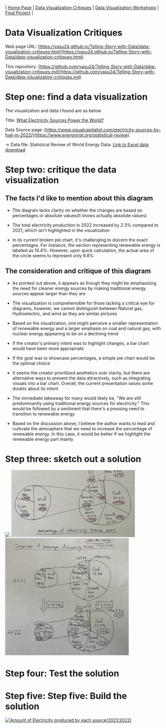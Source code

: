 | [Home Page](https://yasu24.github.io/Telling-Story-with-Data/) | [Data Visualization Critiques](data-visualization-critiques.md) | [Data Visualization Workshops](data-visualization-workshops.md) | [Final Project](final-project.md) |


# Data Visualization Critiques
Web page URL: [https://yasu24.github.io/Telling-Story-with-Data/data-visualization-critiques.html](https://yasu24.github.io/Telling-Story-with-Data/data-visualization-critiques.html)

This repository: [https://github.com/yasu24/Telling-Story-with-Data/data-visualization-critiques.md](https://github.com/yasu24/Telling-Story-with-Data/data-visualization-critiques.md)


# Step one: find a data visualization
The visualization and data I found are as below.

Title: [What Electricity Sources Power the World?](https://www.visualcapitalist.com/electricity-sources-by-fuel-in-2022/)

Data Source page: [https://www.visualcapitalist.com/electricity-sources-by-fuel-in-2022/](https://www.energyinst.org/statistical-review)

-> Data file: Statistical Review of World Energy Data: [Link to Excel data download](https://www.energyinst.org/__data/assets/excel_doc/0007/1055545/EI-stats-review-all-data.xlsx)


# Step two: critique the data visualization

## The facts I'd like to mention about this diagram

- The diagram lacks clarity on whether the changes are based on percentages or absolute values(it shows actually absolute values)

- The total electricity production in 2022 increased by 2.3% compared to 2021, which isn't highlighted in the visualization

- In its current broken pie chart, it's challenging to discern the exact percentages. For instance, the section representing renewable energy is labeled as 14.4%. However, upon quick calculation, the actual area of the circle seems to represent only 9.8%

## The consideration and critique of this diagram

- As pointed out above, it appears as though they might be emphasizing the need for cleaner energy sources by making traditional energy sources appear larger than they are

- The visualization is comprehensible for those lacking a critical eye for diagrams, however, we cannot distinguish between Natural gas, Hydroelectric, and wind as they are similar pictures

- Based on the visualization, one might perceive a smaller representation of renewable energy and a larger emphasis on coal and natural gas, with nuclear energy appearing to be on a declining trend

- If the creator's primary intent was to highlight changes, a bar chart would have been more appropriate

- If the goal was to showcase percentages, a simple pie chart would be the optimal choice

- It seems the creator prioritized aesthetics over clarity, but there are alternative ways to present the data attractively, such as integrating visuals into a bar chart. Overall, the current presentation raises some doubts about its intent

- The immediate takeaway for many would likely be, "We are still predominantly using traditional energy sources for electricity." This would be followed by a sentiment that there's a pressing need to transition to renewable energy

- Based on the discussion above, I believe the author wants to lead and cultivate the atmosphere that we need to increase the percentage of renewable energy. In this case, it would be better if we highlight the renewable energy part mainly


# Step three: sketch out a solution




<img src="BarChart.png" width="400"/>


<img src="SimplePieChart.png" width="400"/>


<img src="DoublePieChart.png" width="400"/>


# Step four: Test the solution




# Step five: Step five: Build the solution

<div class='tableauPlaceholder' id='viz1695231701810' style='position: relative'><noscript><a href='#'><img alt='Amount of Electricity produced by each source(2021&#47;2022) ' src='https:&#47;&#47;public.tableau.com&#47;static&#47;images&#47;El&#47;Electricity_16952316906610&#47;Sheet1&#47;1_rss.png' style='border: none' /></a></noscript><object class='tableauViz'  style='display:none;'><param name='host_url' value='https%3A%2F%2Fpublic.tableau.com%2F' /> <param name='embed_code_version' value='3' /> <param name='site_root' value='' /><param name='name' value='Electricity_16952316906610&#47;Sheet1' /><param name='tabs' value='no' /><param name='toolbar' value='yes' /><param name='static_image' value='https:&#47;&#47;public.tableau.com&#47;static&#47;images&#47;El&#47;Electricity_16952316906610&#47;Sheet1&#47;1.png' /> <param name='animate_transition' value='yes' /><param name='display_static_image' value='yes' /><param name='display_spinner' value='yes' /><param name='display_overlay' value='yes' /><param name='display_count' value='yes' /><param name='language' value='ja-JP' /><param name='filter' value='publish=yes' /></object></div>                <script type='text/javascript'>                    var divElement = document.getElementById('viz1695231701810');                    var vizElement = divElement.getElementsByTagName('object')[0];                    vizElement.style.width='100%';vizElement.style.height=(divElement.offsetWidth*0.75)+'px';                    var scriptElement = document.createElement('script');                    scriptElement.src = 'https://public.tableau.com/javascripts/api/viz_v1.js';                    vizElement.parentNode.insertBefore(scriptElement, vizElement);                </script>
